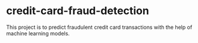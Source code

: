 # credit-card-fraud-detection
This project is to predict fraudulent credit card transactions with the help of machine learning models.
